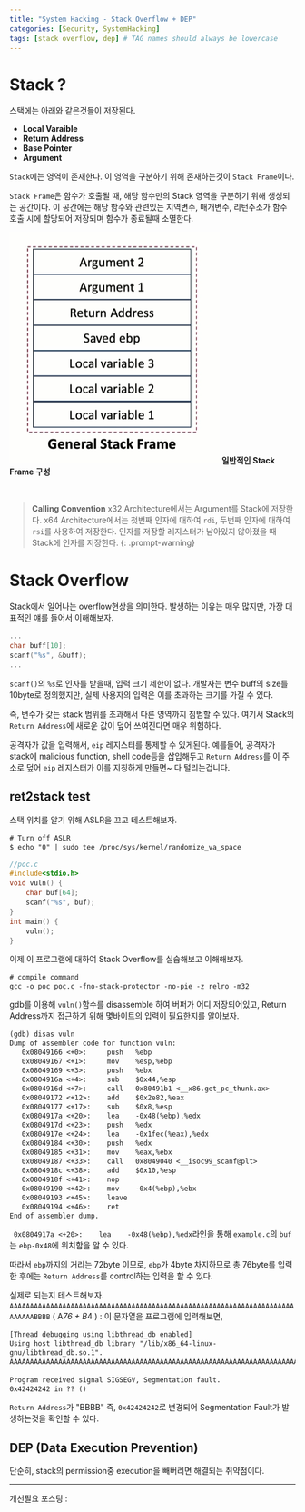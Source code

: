 ```yaml
---
title: "System Hacking - Stack Overflow + DEP"
categories: [Security, SystemHacking]
tags: [stack overflow, dep] # TAG names should always be lowercase
---
```


# Stack ?
스택에는 아래와 같은것들이 저장된다.
- __Local Varaible__
- __Return Address__
- __Base Pointer__
- __Argument__

`Stack`에는 영역이 존재한다. 이 영역을 구분하기 위해 존재하는것이 `Stack Frame`이다.

`Stack Frame`은 함수가 호출될 때, 해당 함수만의 Stack 영역을 구분하기 위해 생성되는 공간이다. 이 공간에는 해당 함수와 관련있는 지역변수, 매개변수, 리턴주소가 함수 호출 시에 할당되어 저장되며 함수가 종료될때 소멸한다.

![img](/images/StackOverflow_img/StackFrame.png)
__일반적인 Stack Frame 구성__

<br />

> __Calling Convention__
> x32 Architecture에서는 Argument를 Stack에 저장한다.
> x64 Architecture에서는 첫번째 인자에 대하여 `rdi`, 두번째 인자에 대하여 `rsi`를 사용하여 저장한다. 인자를 저장할 레지스터가 남아있지 않아졌을 때 Stack에 인자를 저장한다.
{: .prompt-warning}

# Stack Overflow
Stack에서 일어나는 overflow현상을 의미한다.
발생하는 이유는 매우 많지만, 가장 대표적인 얘를 들어서 이해해보자.

```c
...
char buff[10];
scanf("%s", &buff);
...
```
`scanf()`의 `%s`로 인자를 받을때, 입력 크기 제한이 없다. 개발자는 변수 buff의 size를 10byte로 정의했지만, 실제 사용자의 입력은 이를 초과하는 크기를 가질 수 있다.

즉, 변수가 갖는 stack 범위를 초과해서 다른 영역까지 침범할 수 있다. 여기서 Stack의 `Return Address`에 새로운 값이 덮어 쓰여진다면 매우 위험하다.

공격자가 값을 입력해서, `eip` 레지스터를 통제할 수 있게된다. 예를들어, 공격자가 stack에 malicious function, shell code등을 삽입해두고 `Return Address`를 이 주소로 덮어 `eip` 레지스터가 이를 지칭하게 만들면~ 다 털리는겁니다.

## ret2stack test
스택 위치를 알기 위해 ASLR을 끄고 테스트해보자.
```shell
# Turn off ASLR 
$ echo "0" | sudo tee /proc/sys/kernel/randomize_va_space
```
```c
//poc.c
#include<stdio.h>
void vuln() {
    char buf[64];
    scanf("%s", buf);
}
int main() {
    vuln();
}
```
이제 이 프로그램에 대하여 Stack Overflow를 실습해보고 이해해보자.


```shell
# compile command
gcc -o poc poc.c -fno-stack-protector -no-pie -z relro -m32
```


gdb를 이용해 `vuln()`함수를 disassemble 하여 버퍼가 어디 저장되어있고, Return Address까지 접근하기 위해 몇바이트의 입력이 필요한지를 알아보자.

```text
(gdb) disas vuln
Dump of assembler code for function vuln:
   0x08049166 <+0>:     push   %ebp
   0x08049167 <+1>:     mov    %esp,%ebp
   0x08049169 <+3>:     push   %ebx
   0x0804916a <+4>:     sub    $0x44,%esp
   0x0804916d <+7>:     call   0x80491b1 <__x86.get_pc_thunk.ax>
   0x08049172 <+12>:    add    $0x2e82,%eax
   0x08049177 <+17>:    sub    $0x8,%esp
   0x0804917a <+20>:    lea    -0x48(%ebp),%edx
   0x0804917d <+23>:    push   %edx
   0x0804917e <+24>:    lea    -0x1fec(%eax),%edx
   0x08049184 <+30>:    push   %edx
   0x08049185 <+31>:    mov    %eax,%ebx
   0x08049187 <+33>:    call   0x8049040 <__isoc99_scanf@plt>
   0x0804918c <+38>:    add    $0x10,%esp
   0x0804918f <+41>:    nop
   0x08049190 <+42>:    mov    -0x4(%ebp),%ebx
   0x08049193 <+45>:    leave
   0x08049194 <+46>:    ret
End of assembler dump.
```
``` 0x0804917a <+20>:    lea    -0x48(%ebp),%edx```라인을 통해 `example.c`의 `buf`는 `ebp-0x48`에 위치함을 알 수 있다.

따라서 `ebp`까지의 거리는 72byte 이므로, `ebp`가 4byte 차지하므로 총 76byte를 입력한 후에는 `Return Address`를 control하는 입력을 할 수 있다.

실제로 되는지 테스트해보자.
`AAAAAAAAAAAAAAAAAAAAAAAAAAAAAAAAAAAAAAAAAAAAAAAAAAAAAAAAAAAAAAAAAAAAAAAAAAAABBBB` ( A*76 + B*4 ) : 
이 문자열을 프로그램에 입력해보면,
```shell
[Thread debugging using libthread_db enabled]
Using host libthread_db library "/lib/x86_64-linux-gnu/libthread_db.so.1".
AAAAAAAAAAAAAAAAAAAAAAAAAAAAAAAAAAAAAAAAAAAAAAAAAAAAAAAAAAAAAAAAAAAAAAAAAAAABBBB

Program received signal SIGSEGV, Segmentation fault.
0x42424242 in ?? ()
```
`Return Address`가 "BBBB" 즉, `0x42424242`로 변경되어 Segmentation Fault가 발생하는것을 확인할 수 있다.


## DEP (Data Execution Prevention)
단순히, stack의 permission중 execution을 빼버리면 해결되는 취약점이다.

---
개선필요 포스팅 : 